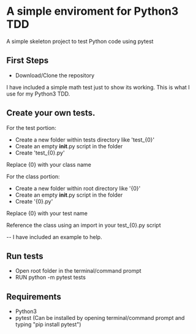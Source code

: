 # A simple enviroment for Python3 TDD 

A simple skeleton project to test Python code using pytest

## First Steps

* Download/Clone the repository

I have included a simple math test just to show its working.
This is what I use for my Python3 TDD.

## Create your own tests. 

For the test portion:

* Create a new folder within tests directory like 'test_{0}'
* Create an empty __init__.py script in the folder
* Create 'test_{0}.py'

Replace {0} with your class name

For the class portion:

* Create a new folder within root directory like '{0}'
* Create an empty __init__.py script in the folder
* Create '{0}.py'

Replace {0} with your test name

Reference the class using an import in your test_{0}.py script

-- I have included an example to help.

## Run tests
 * Open root folder in the terminal/command prompt
 * RUN python -m pytest tests

## Requirements

* Python3
* pytest (Can be installed by opening terminal/command prompt and typing "pip install pytest")
